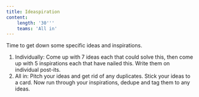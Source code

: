 ```yaml
---
title: Ideaspiration
content:
    length: '30'''
    teams: 'All in'
---
```


Time to get down some specific ideas and inspirations.

1. Individually: Come up with 7 ideas each that could solve this, then come up with 5 inspirations each that have nailed this. Write them on individual post-its.
2. All in: Pitch your ideas and get rid of any duplicates. Stick your ideas to a card. Now run through your inspirations, dedupe and tag them to any ideas.
